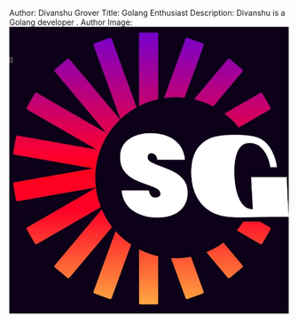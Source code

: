Author: Divanshu Grover
Title: Golang Enthusiast
Description: Divanshu is a Golang developer .
Author Image: ![divanshu-grover](./assets/divanshu-grover.jpg)
